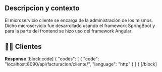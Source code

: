## Descripcion y contexto
El microservicio cliente se encarga de la administración de los mismos. Dicho microservicio fue desarrollado usando el framework SpringBoot y para la parte del frontend se hizo uso del framework Angular

## 🙍‍♀️ Clientes

**Response**
[block:code]
{
  "codes": [
    {
      "code": "localhost:8090/api/facturacion/cliente/",
      "language": "http"
    }
  ]
}
[/block]
